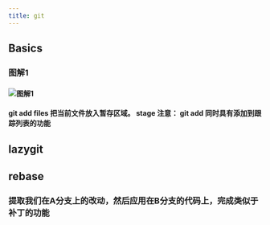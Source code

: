 ```yaml
---
title: git
---
```


## Basics
### 图解1
#### ![图解1](http://marklodato.github.io/visual-git-guide/basic-usage.svg.png)
#### git add files 把当前文件放入暂存区域。 stage 注意： git add 同时具有添加到跟踪列表的功能
####
## lazygit
## rebase
### 提取我们在A分支上的改动，然后应用在B分支的代码上，完成类似于补丁的功能
###
